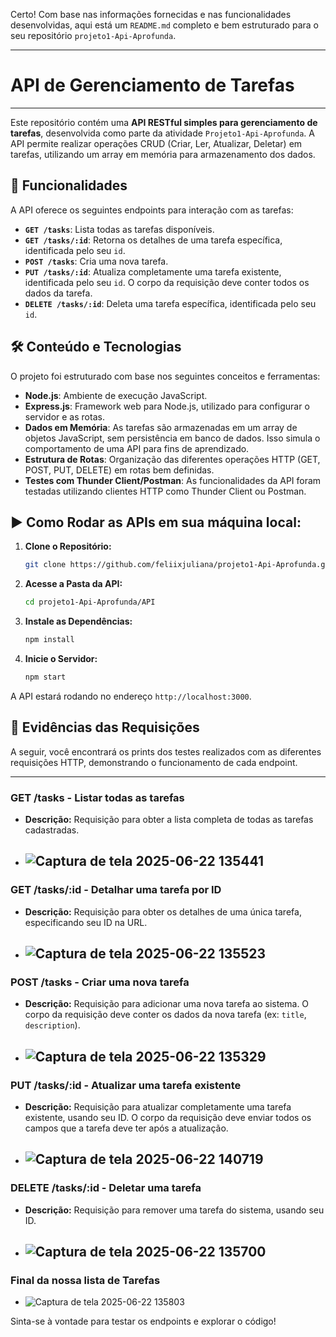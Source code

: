 Certo\! Com base nas informações fornecidas e nas funcionalidades desenvolvidas, aqui está um `README.md` completo e bem estruturado para o seu repositório `projeto1-Api-Aprofunda`.

-----

# API de Gerenciamento de Tarefas

-----

Este repositório contém uma **API RESTful simples para gerenciamento de tarefas**, desenvolvida como parte da atividade `Projeto1-Api-Aprofunda`. A API permite realizar operações CRUD (Criar, Ler, Atualizar, Deletar) em tarefas, utilizando um array em memória para armazenamento dos dados.

## 🚀 Funcionalidades

A API oferece os seguintes endpoints para interação com as tarefas:

  * **`GET /tasks`**: Lista todas as tarefas disponíveis.
  * **`GET /tasks/:id`**: Retorna os detalhes de uma tarefa específica, identificada pelo seu `id`.
  * **`POST /tasks`**: Cria uma nova tarefa.
  * **`PUT /tasks/:id`**: Atualiza completamente uma tarefa existente, identificada pelo seu `id`. O corpo da requisição deve conter todos os dados da tarefa.
  * **`DELETE /tasks/:id`**: Deleta uma tarefa específica, identificada pelo seu `id`.

## 🛠️ Conteúdo e Tecnologias

O projeto foi estruturado com base nos seguintes conceitos e ferramentas:

  * **Node.js**: Ambiente de execução JavaScript.
  * **Express.js**: Framework web para Node.js, utilizado para configurar o servidor e as rotas.
  * **Dados em Memória**: As tarefas são armazenadas em um array de objetos JavaScript, sem persistência em banco de dados. Isso simula o comportamento de uma API para fins de aprendizado.
  * **Estrutura de Rotas**: Organização das diferentes operações HTTP (GET, POST, PUT, DELETE) em rotas bem definidas.
  * **Testes com Thunder Client/Postman**: As funcionalidades da API foram testadas utilizando clientes HTTP como Thunder Client ou Postman.


## ▶️ Como Rodar as APIs em sua máquina local:

1.  **Clone o Repositório:**
    ```bash
    git clone https://github.com/feliixjuliana/projeto1-Api-Aprofunda.git
    ```
2.  **Acesse a Pasta da API:**
    ```bash
    cd projeto1-Api-Aprofunda/API
    ```
3.  **Instale as Dependências:**
    ```bash
    npm install
    ```
4.  **Inicie o Servidor:**
    ```bash
    npm start
    ```

A API estará rodando no endereço `http://localhost:3000`.

## 📸 Evidências das Requisições

A seguir, você encontrará os prints dos testes realizados com as diferentes requisições HTTP, demonstrando o funcionamento de cada endpoint.

-----

### **GET /tasks - Listar todas as tarefas**

  * **Descrição:** Requisição para obter a lista completa de todas as tarefas cadastradas.
  * ## ![Captura de tela 2025-06-22 135441](https://github.com/user-attachments/assets/3bfeac83-a46f-4a58-a8ea-517bf0d93ac7)


### **GET /tasks/:id - Detalhar uma tarefa por ID**

  * **Descrição:** Requisição para obter os detalhes de uma única tarefa, especificando seu ID na URL.
  * ## ![Captura de tela 2025-06-22 135523](https://github.com/user-attachments/assets/d3c9f04a-3c64-414f-9e6e-f5cd0953ceba)


### **POST /tasks - Criar uma nova tarefa**

  * **Descrição:** Requisição para adicionar uma nova tarefa ao sistema. O corpo da requisição deve conter os dados da nova tarefa (ex: `title`, `description`).
  * ## ![Captura de tela 2025-06-22 135329](https://github.com/user-attachments/assets/b2186bb3-ea32-4239-976e-084aa06eb9a0)


### **PUT /tasks/:id - Atualizar uma tarefa existente**

  * **Descrição:** Requisição para atualizar completamente uma tarefa existente, usando seu ID. O corpo da requisição deve enviar todos os campos que a tarefa deve ter após a atualização.
  * ## ![Captura de tela 2025-06-22 140719](https://github.com/user-attachments/assets/53051c73-6026-438a-a363-683ce64f799f)


### **DELETE /tasks/:id - Deletar uma tarefa**

  * **Descrição:** Requisição para remover uma tarefa do sistema, usando seu ID.
  * ## ![Captura de tela 2025-06-22 135700](https://github.com/user-attachments/assets/45402156-cab3-4030-b22b-3fb5a39ebf92)

### **Final da nossa lista de Tarefas**
 * ![Captura de tela 2025-06-22 135803](https://github.com/user-attachments/assets/64abe6f2-22f4-44c5-9662-7d85558da18b)


Sinta-se à vontade para testar os endpoints e explorar o código\!
